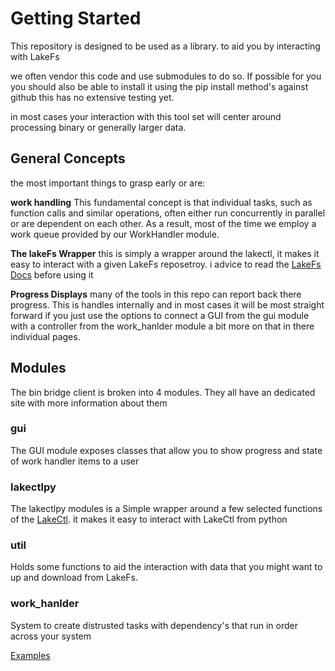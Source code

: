 # Getting Started

This repository is designed to be used as a library. to aid you by interacting
with LakeFs

we often vendor this code and use submodules to do so. If possible for you you
should also be able to install it using the pip install method's against github
this has no extensive testing yet.

in most cases your interaction with this tool set will center around processing
binary or generally larger data.

## General Concepts

the most important things to grasp early or are:

**work handling** This fundamental concept is that individual tasks, such as
function calls and similar operations, often either run concurrently in parallel
or are dependent on each other. As a result, most of the time we employ a work
queue provided by our WorkHandler module.

**The lakeFs Wrapper** this is simply a wrapper around the lakectl, it makes it
easy to interact with a given LakeFs reposetroy. i advice to read the
[LakeFs Docs](https://docs.lakefs.io/) before using it

**Progress Displays** many of the tools in this repo can report back there
progress. This is handles internally and in most cases it will be most straight
forward if you just use the options to connect a GUI from the gui module with a
controller from the work_hanlder module a bit more on that in there individual
pages.

## Modules

The bin bridge client is broken into 4 modules. They all have an dedicated site
with more information about them

### gui

The GUI module exposes classes that allow you to show progress and state of work
handler items to a user

### lakectlpy

The lakectlpy modules is a Simple wrapper around a few selected functions of the
[LakeCtl](https://docs.lakefs.io/reference/cli.html). it makes it easy to
interact with LakeCtl from python

### util

Holds some functions to aid the interaction with data that you might want to up
and download from LakeFs.

### work_hanlder

System to create distrusted tasks with dependency's that run in order across
your system

[Examples](md_md_Examples.html)
